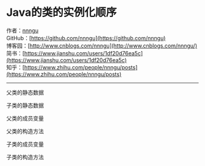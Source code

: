 # Java的类的实例化顺序
作者：[nnngu](https://github.com/nnngu)  
GitHub：[https://github.com/nnngu](https://github.com/nnngu)  
博客园：[http://www.cnblogs.com/nnngu](http://www.cnblogs.com/nnngu/)  
简书：[https://www.jianshu.com/users/1df20d76ea5c](https://www.jianshu.com/users/1df20d76ea5c)  
知乎：[https://www.zhihu.com/people/nnngu/posts](https://www.zhihu.com/people/nnngu/posts)  

---

父类的静态数据

子类的静态数据

父类的成员变量

父类的构造方法

子类的成员变量

子类的构造方法

